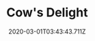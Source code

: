 ---
templateKey: blog-post
featuredpost: false
date: 2020-03-01T03:43:43.711Z
featuredimage: /img/quest_bg3.png
imgBg: quest_bg3
title: Cow's Delight
description: Marnie wants to give her cows a special treat. She's asking for a single bunch of amaranth.
reward: 500 & 1 Friendship heart
tags:
  - Mail Fall 3 Bring Marnie one bunch of Amaranth.
---